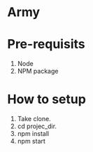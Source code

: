 # Army

# Pre-requisits
1. Node
2. NPM package

# How to setup

1. Take clone.
2. cd projec_dir.
3. npm install
4. npm start